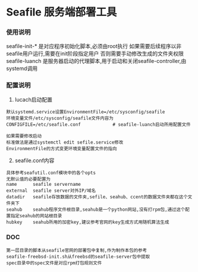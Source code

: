 # Seafile 服务端部署工具

### 使用说明
seafile-init-* 是对应程序初始化脚本,必须由root执行
如果需要后续程序以非seafile用户运行,需要在init阶段指定用户
否则需要手动修改生成的文件夹权限
seafile-luanch 是服务器启动的代理脚本,用于启动和关闭seafile-controller,由systemd调用


### 配置说明
1. lucach启动配置
```text
默认systemd.service设置EnvironmentFile=/etc/sysconfig/seafile
环境变量文件/etc/sysconfig/seafile文件内容为
CONFIGFILE=/etc/seafile.conf            # seafile-luanch启动所用配置文件

如果需要修改启动
标准做法是通过systemctl edit sefile.service修改
EnvironmentFile的方式变更环境变量配置文件的指向
```

2. seafile.conf内容
```text
具体参考seafutil.conf模块中的各个opts
无默认值的必要配置为
name      seafile servername
external  seafile server对外IP/域名
datadir   seafile存放数据的文件夹,sefile、seahub、ccent的数据文件夹都在这个文件夹下
seahub    seahub程序文件根目录,seahub是一个python网站,没有打rpm包,通过这个配置指定seahub的网站根目录
hubkey    seahub所用的加密key,建议参考官网的key生成方式用随机算法生成
```


### DOC
```text
第一层目录的脚本从seafile官网的部署包中复制,作为制作本包的参考
seafile-freebsd-init.sh从freebsd的seafile-server包中提取
spec目录中的spec文件是对应rpm打包规则文件
```
